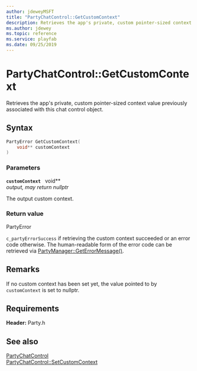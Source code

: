 ```yaml
---
author: jdeweyMSFT
title: "PartyChatControl::GetCustomContext"
description: Retrieves the app's private, custom pointer-sized context value previously associated with this chat control object.
ms.author: jdewey
ms.topic: reference
ms.service: playfab
ms.date: 09/25/2019
---
```


# PartyChatControl::GetCustomContext  

Retrieves the app's private, custom pointer-sized context value previously associated with this chat control object.  

## Syntax  
  
```cpp
PartyError GetCustomContext(  
    void** customContext  
)  
```  
  
### Parameters  
  
**`customContext`** &nbsp; void**  
*output, may return nullptr*  
  
The output custom context.  
  
  
### Return value  
PartyError
  
```c_partyErrorSuccess``` if retrieving the custom context succeeded or an error code otherwise. The human-readable form of the error code can be retrieved via [PartyManager::GetErrorMessage()](../../PartyManager/methods/partymanager_geterrormessage.md).
  
## Remarks  
  
If no custom context has been set yet, the value pointed to by `customContext` is set to nullptr.
  
## Requirements  
  
**Header:** Party.h
  
## See also  
[PartyChatControl](../partychatcontrol.md)  
[PartyChatControl::SetCustomContext](partychatcontrol_setcustomcontext.md)
  
  
